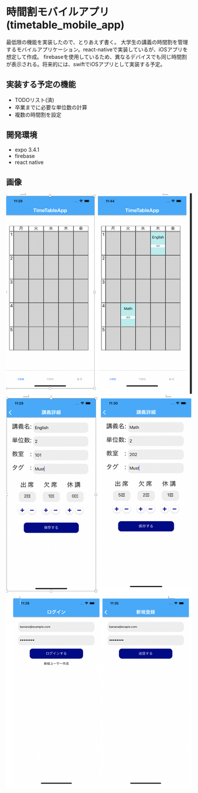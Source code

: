 # 時間割モバイルアプリ(timetable_mobile_app)

 最低限の機能を実装したので、とりあえず書く。
 大学生の講義の時間割を管理するモバイルアプリケーション。react-nativeで実装しているが、iOSアプリを想定して作成。
 firebaseを使用しているため、異なるデバイスでも同じ時間割が表示される。将来的には、swiftでiOSアプリとして実装する予定。
 
## 実装する予定の機能

* TODOリスト(済)
* 卒業までに必要な単位数の計算
* 複数の時間割を設定
 
## 開発環境

* expo 3.4.1
* firebase
* react native
 
## 画像

<img src="timetable.png" width="600px">
<img src="subject.png" width="600px">
<img src="https://github.com/hi1rayama/timetable_mobile_app/blob/master/login:signup.png" width="600px">


